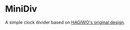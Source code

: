 # MiniDiv
A simple clock divider based on [HAGIWO's original design](https://note.com/solder_state/n/n7979cda44dcb).

